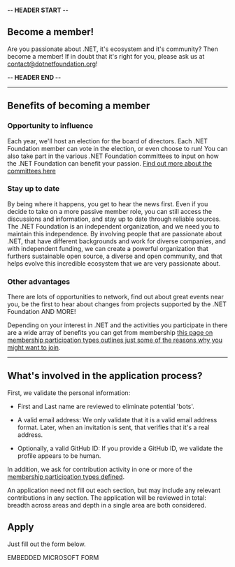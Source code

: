 **-- HEADER START --**

## Become a member!

Are you passionate about .NET, it's ecosystem and it's community? Then become a member! If in doubt that it's right for you, please ask us at contact@dotnetfoundation.org!

**-- HEADER END --**

---

## Benefits of becoming a member

### Opportunity to influence

Each year, we'll host an election for the board of directors. Each .NET Foundation member can vote in the election, or even choose to run! You can also take part in the various .NET Foundation committees to input on how the .NET Foundation can benefit your passion. [Find out more about the committees here](https://dotnetfoundation.org/community/committees)

### Stay up to date

By being where it happens, you get to hear the news first. Even if you decide to take on a more passive member role, you can still access the discussions and information, and stay up to date through reliable sources. The .NET Foundation is an independent organization, and we need you to maintain this independence. By involving people that are passionate about .NET, that have different backgrounds and work for diverse companies, and with independent funding, we can create a powerful organization that furthers sustainable open source, a diverse and open community, and that helps evolve this incredible ecosystem that we are very passionate about.

### Other advantages

There are lots of opportunities to network, find out about great events near you, be the first to hear about changes from projects supported by the .NET Foundation AND MORE!

Depending on your interest in .NET and the activities you participate in there are a wide array of benefits you can get from membership [this page on membership participation types outlines just some of the reasons why you might want to join](https://github.com/dotnet-foundation/wg-membership/blob/main/member-participation-types.md).

---

## What's involved in the application process?

First, we validate the personal information:

* First and Last name are reviewed to eliminate potential 'bots'.

* A valid email address: We only validate that it is a valid email address format. Later, when an invitation is sent, that verifies that it's a real address.

* Optionally, a valid GitHub ID: If you provide a GitHub ID, we validate the profile appears to be human.

In addition, we ask for contribution activity in one or more of the [membership participation types defined](https://github.com/dotnet-foundation/wg-membership/blob/main/member-participation-types.md). 

An application need not fill out each section, but may include any relevant contributions in any section. The application will be reviewed in total: breadth across areas and depth in a single area are both considered.

## Apply

Just fill out the form below.

EMBEDDED MICROSOFT FORM